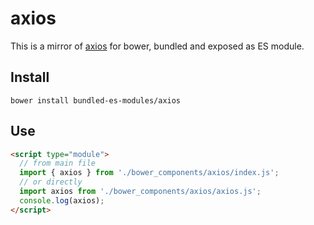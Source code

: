 # axios

This is a mirror of [axios](https://www.npmjs.com/package/axios) for bower, bundled and exposed as ES module.

## Install

```
bower install bundled-es-modules/axios
```

## Use

```html
<script type="module">
  // from main file
  import { axios } from './bower_components/axios/index.js';
  // or directly
  import axios from './bower_components/axios/axios.js';
  console.log(axios);
</script>
```

